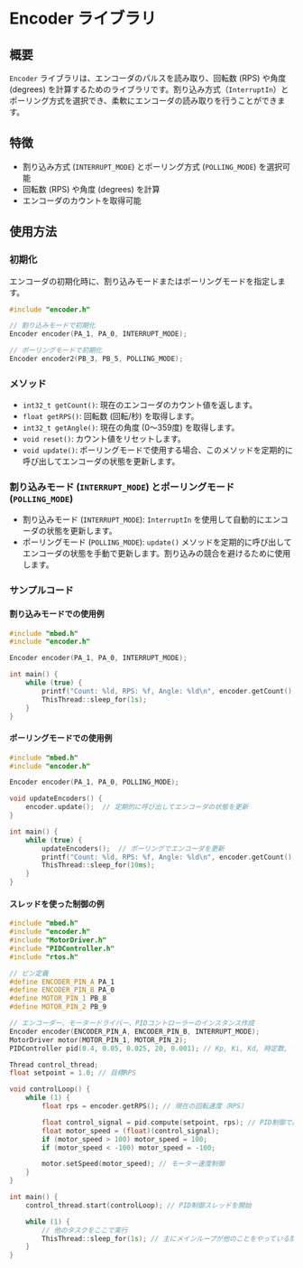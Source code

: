 # Encoder ライブラリ

## 概要
`Encoder` ライブラリは、エンコーダのパルスを読み取り、回転数 (RPS) や角度 (degrees) を計算するためのライブラリです。割り込み方式（`InterruptIn`）とポーリング方式を選択でき、柔軟にエンコーダの読み取りを行うことができます。

## 特徴

- 割り込み方式 (`INTERRUPT_MODE`) とポーリング方式 (`POLLING_MODE`) を選択可能
- 回転数 (RPS) や角度 (degrees) を計算
- エンコーダのカウントを取得可能

## 使用方法

### 初期化

エンコーダの初期化時に、割り込みモードまたはポーリングモードを指定します。

```cpp
#include "encoder.h"

// 割り込みモードで初期化
Encoder encoder(PA_1, PA_0, INTERRUPT_MODE); 

// ポーリングモードで初期化
Encoder encoder2(PB_3, PB_5, POLLING_MODE); 
```

### メソッド

- `int32_t getCount()`: 現在のエンコーダのカウント値を返します。
- `float getRPS()`: 回転数 (回転/秒) を取得します。
- `int32_t getAngle()`: 現在の角度 (0〜359度) を取得します。
- `void reset()`: カウント値をリセットします。
- `void update()`: ポーリングモードで使用する場合、このメソッドを定期的に呼び出してエンコーダの状態を更新します。

### 割り込みモード (`INTERRUPT_MODE`) とポーリングモード (`POLLING_MODE`)

- 割り込みモード (`INTERRUPT_MODE`): `InterruptIn` を使用して自動的にエンコーダの状態を更新します。
- ポーリングモード (`POLLING_MODE`): `update()` メソッドを定期的に呼び出してエンコーダの状態を手動で更新します。割り込みの競合を避けるために使用します。

### サンプルコード

#### 割り込みモードでの使用例

```cpp
#include "mbed.h"
#include "encoder.h"

Encoder encoder(PA_1, PA_0, INTERRUPT_MODE);

int main() {
    while (true) {
        printf("Count: %ld, RPS: %f, Angle: %ld\n", encoder.getCount(), encoder.getRPS(), encoder.getAngle());
        ThisThread::sleep_for(1s);
    }
}
```

#### ポーリングモードでの使用例

```cpp
#include "mbed.h"
#include "encoder.h"

Encoder encoder(PA_1, PA_0, POLLING_MODE);

void updateEncoders() {
    encoder.update();  // 定期的に呼び出してエンコーダの状態を更新
}

int main() {
    while (true) {
        updateEncoders();  // ポーリングでエンコーダを更新
        printf("Count: %ld, RPS: %f, Angle: %ld\n", encoder.getCount(), encoder.getRPS(), encoder.getAngle());
        ThisThread::sleep_for(10ms);
    }
}
```

#### スレッドを使った制御の例

```cpp
#include "mbed.h"
#include "encoder.h"
#include "MotorDriver.h"
#include "PIDController.h"
#include "rtos.h"

// ピン定義
#define ENCODER_PIN_A PA_1
#define ENCODER_PIN_B PA_0
#define MOTOR_PIN_1 PB_8
#define MOTOR_PIN_2 PB_9

// エンコーダー、モータードライバー、PIDコントローラーのインスタンス作成
Encoder encoder(ENCODER_PIN_A, ENCODER_PIN_B, INTERRUPT_MODE);
MotorDriver motor(MOTOR_PIN_1, MOTOR_PIN_2);
PIDController pid(0.4, 0.05, 0.025, 20, 0.001); // Kp, Ki, Kd, 時定数, サンプリング時間 

Thread control_thread;
float setpoint = 1.0; // 目標RPS

void controlLoop() {
    while (1) {
        float rps = encoder.getRPS(); // 現在の回転速度（RPS）

        float control_signal = pid.compute(setpoint, rps); // PID制御で出力を計算
        float motor_speed = (float)(control_signal); 
        if (motor_speed > 100) motor_speed = 100;
        if (motor_speed < -100) motor_speed = -100;

        motor.setSpeed(motor_speed); // モーター速度制御
    }
}

int main() {
    control_thread.start(controlLoop); // PID制御スレッドを開始

    while (1) {
        // 他のタスクをここで実行
        ThisThread::sleep_for(1s); // 主にメインループが他のことをやっている間、制御ループは別スレッドで動作する
    }
}
```
